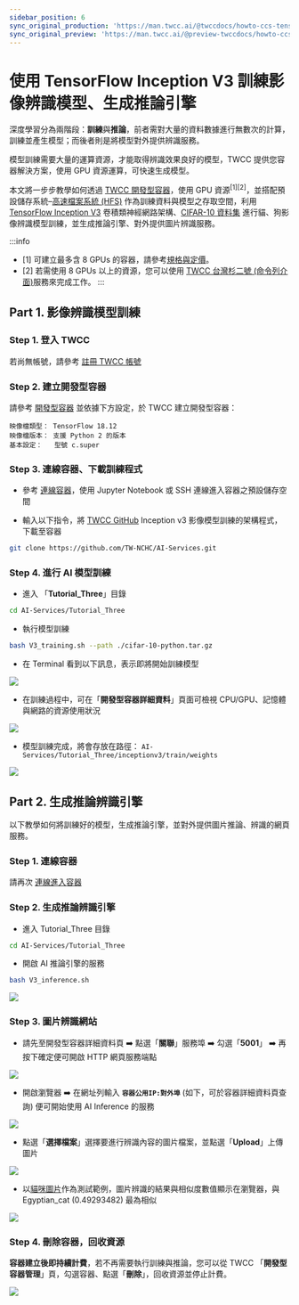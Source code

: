 ```yaml
---
sidebar_position: 6
sync_original_production: 'https://man.twcc.ai/@twccdocs/howto-ccs-tensorflow-inception-v3-port-zh'
sync_original_preview: 'https://man.twcc.ai/@preview-twccdocs/howto-ccs-tensorflow-inception-v3-port-zh'
---
```


# 使用 TensorFlow Inception V3 訓練影像辨識模型、生成推論引擎

深度學習分為兩階段：**訓練**與**推論**，前者需對大量的資料數據進行無數次的計算，訓練並產生模型；而後者則是將模型對外提供辨識服務。

模型訓練需要大量的運算資源，才能取得辨識效果良好的模型，TWCC 提供您容器解決方案，使用 GPU 資源運算，可快速生成模型。


本文將一步步教學如何透過 [TWCC 開發型容器](../overview.md)，使用 GPU 資源<sup>[1][2]</sup>，並搭配預設儲存系統–[高速檔案系統 (HFS)](../../hfs/overview.md) 作為訓練資料與模型之存取空間，利用 [TensorFlow Inception V3](https://www.tensorflow.org/api_docs/python/tf/keras/applications/InceptionV3) 卷積類神經網路架構、[CIFAR-10 資料集](https://www.cs.toronto.edu/~kriz/cifar.html) 進行貓、狗影像辨識模型訓練，並生成推論引擎、對外提供圖片辨識服務。

:::info
- [1] 可建立最多含 8 GPUs 的容器，請參考[<ins>規格與定價</ins>](../../pricing.mdx)。
- [2] 若需使用 8 GPUs 以上的資源，您可以使用 [<ins>TWCC 台灣杉二號 (命令列介面)</ins>](../../twnia2-hpc-cli/overview.md)服務來完成工作。
:::


## Part 1. 影像辨識模型訓練

### Step 1. 登入 TWCC

若尚無帳號，請參考 [註冊 TWCC 帳號](../../member/user-guides/member-key-quota/sign-up-for-twcc.md)

### Step 2. 建立開發型容器

請參考 [開發型容器](../user-guides/create-connect/create-container.md) 並依據下方設定，於 TWCC 建立開發型容器：

```
映像檔類型： TensorFlow 18.12
映像檔版本： 支援 Python 2 的版本
基本設定：   型號 c.super 
```

### Step 3. 連線容器、下載訓練程式

- 參考 [連線容器](../user-guides/create-connect/connect-container.md)，使用 Jupyter Notebook 或 SSH 連線進入容器之預設儲存空間


- 輸入以下指令，將 [TWCC GitHub](https://github.com/TW-NCHC/AI-Services/tree/V3Training) Inception v3 影像模型訓練的架構程式，下載至容器

 ```bash
git clone https://github.com/TW-NCHC/AI-Services.git
 ```


  
### Step 4. 進行 AI 模型訓練
 
 - 進入 「**Tutorial_Three**」目錄
 
 ```bash
 cd AI-Services/Tutorial_Three
 ``` 
 
 - 執行模型訓練
 
 ```bash
bash V3_training.sh --path ./cifar-10-python.tar.gz
 ``` 

- 在 Terminal 看到以下訊息，表示即將開始訓練模型


![](https://cos.twcc.ai/SYS-MANUAL/uploads/upload_73e007a0bba2a9291a54bd03dd260893.png)

 
- 在訓練過程中，可在「**開發型容器詳細資料**」頁面可檢視 CPU/GPU、記憶體與網路的資源使用狀況

![](https://cos.twcc.ai/SYS-MANUAL/uploads/upload_2ef18233ad6eb992628732bda6d8214b.png)


 
- 模型訓練完成，將會存放在路徑： `AI-Services/Tutorial_Three/inceptionv3/train/weights` 


![](https://cos.twcc.ai/SYS-MANUAL/uploads/upload_2a714f02d570256125e5b2ab9c92234c.png)



## Part 2. 生成推論辨識引擎

以下教學如何將訓練好的模型，生成推論引擎，並對外提供圖片推論、辨識的網頁服務。

### Step 1. 連線容器

請再次 [連線進入容器](../user-guides/create-connect/connect-container.md)

    
### Step 2. 生成推論辨識引擎 
 
- 進入 Tutorial_Three 目錄

```bash
cd AI-Services/Tutorial_Three
``` 
 
- 開啟 AI 推論引擎的服務

```bash
bash V3_inference.sh
``` 

![](https://cos.twcc.ai/SYS-MANUAL/uploads/upload_309b6636ffb075f5de28ceeca0b7bac9.png)


### Step 3. 圖片辨識網站

- 請先至開發型容器詳細資料頁 :arrow_right: 點選「**關聯**」服務埠 :arrow_right: 勾選「**5001**」 :arrow_right: 再按下確定便可開啟 HTTP 網頁服務端點

![](https://cos.twcc.ai/SYS-MANUAL/uploads/upload_d6dbdbe1bae54e92b5dc9a40328e4c32.png)


- 開啟瀏覽器 :arrow_right: 在網址列輸入 **`容器公用IP:對外埠`** (如下，可於容器詳細資料頁查詢) 便可開始使用 AI Inference 的服務

![](https://cos.twcc.ai/SYS-MANUAL/uploads/upload_c4c4b345e4761709116ae1c55c89590e.png)


- 點選「**選擇檔案**」選擇要進行辨識內容的圖片檔案，並點選「**Upload**」上傳圖片

![](https://cos.twcc.ai/SYS-MANUAL/uploads/upload_e2799644668d5a4edf5d6e228515e8bd.jpg)


- 以[貓咪圖片](https://cos.twcc.ai/SYS-MANUAL/uploads/upload_8dc7172e7891a230d3932a7e987b55e1.jpg)作為測試範例，圖片辨識的結果與相似度數值顯示在瀏覽器，與 Egyptian_cat (0.49293482) 最為相似


![](https://cos.twcc.ai/SYS-MANUAL/uploads/upload_b8464fe7cd03c895eb918b64a8778633.jpg)


### Step 4. 刪除容器，回收資源


**容器建立後即持續計費**，若不再需要執行訓練與推論，您可以從 TWCC 「**開發型容器管理**」頁，勾選容器、點選「**刪除**」，回收資源並停止計費。

![](https://cos.twcc.ai/SYS-MANUAL/uploads/upload_eaaa9616757a26b4fb84eee8e03265a6.png)


